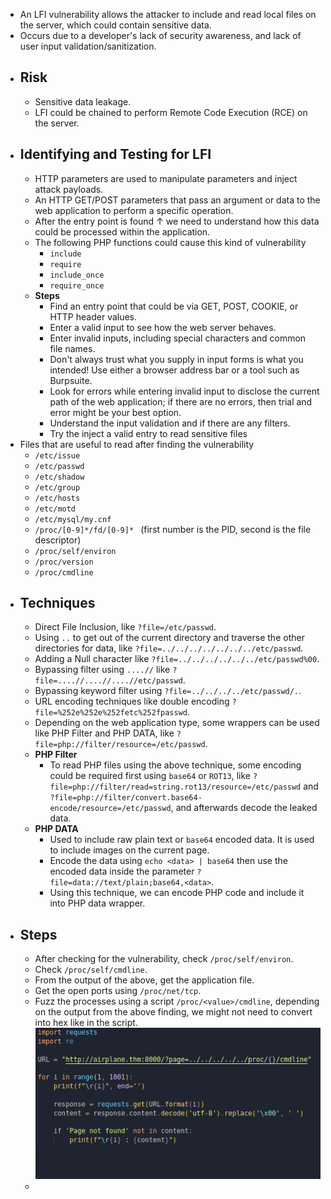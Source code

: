 - An LFI vulnerability allows the attacker to include and read local files on the server, which could contain sensitive data.
- Occurs due to a developer's lack of security awareness, and lack of user input validation/sanitization.
- ## Risk
	- Sensitive data leakage.
	- LFI could be chained to perform Remote Code Execution (RCE) on the server.
- ## Identifying and Testing for LFI
	- HTTP parameters are used to manipulate parameters and inject attack payloads.
	- An HTTP GET/POST parameters that pass an argument or data to the web application to perform a specific operation.
	- After the entry point is found &uarr; we need to understand how this data could be processed within the application.
	- The following PHP functions could cause this kind of vulnerability
		- `include`
		- `require`
		- `include_once`
		- `require_once`
	- **Steps**
		- Find an entry point that could be via GET, POST, COOKIE, or HTTP header values.
		- Enter a valid input to see how the web server behaves.
		- Enter invalid inputs, including special characters and common file names.
		- Don't always trust what you supply in input forms is what you intended! Use either a browser address bar or a tool such as Burpsuite.
		- Look for errors while entering invalid input to disclose the current path of the web application; if there are no errors, then trial and error might be your best option.
		- Understand the input validation and if there are any filters.
		- Try the inject a valid entry to read sensitive files
- Files that are useful to read after finding the vulnerability
	- `/etc/issue`
	- `/etc/passwd`
	- `/etc/shadow`
	- `/etc/group`
	- `/etc/hosts`
	- `/etc/motd`
	- `/etc/mysql/my.cnf`
	- `/proc/[0-9]*/fd/[0-9]* ` (first number is the PID, second is the file descriptor)
	- `/proc/self/environ`
	- `/proc/version`
	- `/proc/cmdline`
- ## Techniques
	- Direct File Inclusion, like `?file=/etc/passwd`.
	- Using `..` to get out of the current directory and traverse the other directories for data, like `?file=../../../../../../../etc/passwd`.
	- Adding a Null character like `?file=../../../../../../etc/passwd%00`.
	- Bypassing filter using `....//` like `?file=....//....//....//etc/passwd`.
	- Bypassing keyword filter using `?file=../../../../etc/passwd/.`.
	- URL encoding techniques like double encoding `?file=%252e%252e%252fetc%252fpasswd`.
	- Depending on the web application type, some wrappers can be used like PHP Filter and PHP DATA, like `?file=php://filter/resource=/etc/passwd`.
	- **PHP Filter**
		- To read PHP files using the above technique, some encoding could be required first using `base64` or `ROT13`, like `?file=php://filter/read=string.rot13/resource=/etc/passwd` and `?file=php://filter/convert.base64-encode/resource=/etc/passwd`, and afterwards decode the leaked data.
	- **PHP DATA**
		- Used to include raw plain text or `base64` encoded data. It is used to include images on the current page.
		- Encode the data using `echo <data> | base64` then use the encoded data inside the parameter `?file=data://text/plain;base64,<data>`.
		- Using this technique, we can encode PHP code and include it into PHP data wrapper.
- ## Steps
	- After checking for the vulnerability, check `/proc/self/environ`.
	- Check `/proc/self/cmdline`.
	- From the output of the above, get the application file.
	- Get the open ports using `/proc/net/tcp`.
	- Fuzz the processes using a script `/proc/<value>/cmdline`, depending on the output from the above finding, we might not need to convert into hex like in the script. ![](proc-fuzz.png)
	- 